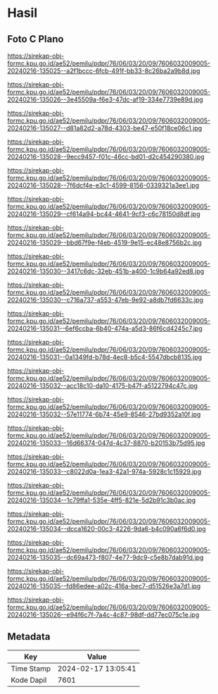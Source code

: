 # Hasil

## Foto C Plano

https://sirekap-obj-formc.kpu.go.id/ae52/pemilu/pdpr/76/06/03/20/09/7606032009005-20240216-135025--a2f1bccc-6fcb-491f-bb33-8c26ba2a9b8d.jpg

https://sirekap-obj-formc.kpu.go.id/ae52/pemilu/pdpr/76/06/03/20/09/7606032009005-20240216-135026--3e45509a-f6e3-47dc-af19-334e7739e89d.jpg

https://sirekap-obj-formc.kpu.go.id/ae52/pemilu/pdpr/76/06/03/20/09/7606032009005-20240216-135027--d81a82d2-a78d-4303-be47-e50f18ce06c1.jpg

https://sirekap-obj-formc.kpu.go.id/ae52/pemilu/pdpr/76/06/03/20/09/7606032009005-20240216-135028--9ecc9457-f01c-46cc-bd01-d2c454290380.jpg

https://sirekap-obj-formc.kpu.go.id/ae52/pemilu/pdpr/76/06/03/20/09/7606032009005-20240216-135028--7f6dcf4e-e3c1-4599-8156-0339321a3ee1.jpg

https://sirekap-obj-formc.kpu.go.id/ae52/pemilu/pdpr/76/06/03/20/09/7606032009005-20240216-135029--cf614a94-bc44-4641-9cf3-c6c78150d8df.jpg

https://sirekap-obj-formc.kpu.go.id/ae52/pemilu/pdpr/76/06/03/20/09/7606032009005-20240216-135029--bbd67f9e-f4eb-4519-9e15-ec48e8756b2c.jpg

https://sirekap-obj-formc.kpu.go.id/ae52/pemilu/pdpr/76/06/03/20/09/7606032009005-20240216-135030--3417c6dc-32eb-451b-a400-1c9b64a92ed8.jpg

https://sirekap-obj-formc.kpu.go.id/ae52/pemilu/pdpr/76/06/03/20/09/7606032009005-20240216-135030--c716a737-a553-47eb-9e92-a8db7fd6633c.jpg

https://sirekap-obj-formc.kpu.go.id/ae52/pemilu/pdpr/76/06/03/20/09/7606032009005-20240216-135031--6ef6ccba-6b40-474a-a5d3-86f6cd4245c7.jpg

https://sirekap-obj-formc.kpu.go.id/ae52/pemilu/pdpr/76/06/03/20/09/7606032009005-20240216-135031--0a1349fd-b78d-4ec8-b5c4-5547dbcb8135.jpg

https://sirekap-obj-formc.kpu.go.id/ae52/pemilu/pdpr/76/06/03/20/09/7606032009005-20240216-135032--acc18c10-da10-4175-b47f-a5122794c47c.jpg

https://sirekap-obj-formc.kpu.go.id/ae52/pemilu/pdpr/76/06/03/20/09/7606032009005-20240216-135032--57e11774-6b74-45e9-8546-27bd9352a10f.jpg

https://sirekap-obj-formc.kpu.go.id/ae52/pemilu/pdpr/76/06/03/20/09/7606032009005-20240216-135033--16d66374-047d-4c37-8870-b20153b75d95.jpg

https://sirekap-obj-formc.kpu.go.id/ae52/pemilu/pdpr/76/06/03/20/09/7606032009005-20240216-135033--c8022d0a-1ea3-42a1-974a-5928c1c15929.jpg

https://sirekap-obj-formc.kpu.go.id/ae52/pemilu/pdpr/76/06/03/20/09/7606032009005-20240216-135034--1c79ffa1-535e-4ff5-821e-5d2b91c3b0ac.jpg

https://sirekap-obj-formc.kpu.go.id/ae52/pemilu/pdpr/76/06/03/20/09/7606032009005-20240216-135034--dcca1620-00c3-4226-9da6-b4c090a6f6d0.jpg

https://sirekap-obj-formc.kpu.go.id/ae52/pemilu/pdpr/76/06/03/20/09/7606032009005-20240216-135035--dc69a473-f807-4e77-9dc9-c5e8b7dab91d.jpg

https://sirekap-obj-formc.kpu.go.id/ae52/pemilu/pdpr/76/06/03/20/09/7606032009005-20240216-135035--fd86edee-a02c-416a-bec7-d51526e3a7d1.jpg

https://sirekap-obj-formc.kpu.go.id/ae52/pemilu/pdpr/76/06/03/20/09/7606032009005-20240216-135026--e94f6c7f-7a4c-4c87-98df-dd77ec075c1e.jpg


## Metadata

| Key        | Value               |
| ---------- | ------------------- |
| Time Stamp | 2024-02-17 13:05:41 |
| Kode Dapil | 7601                |



